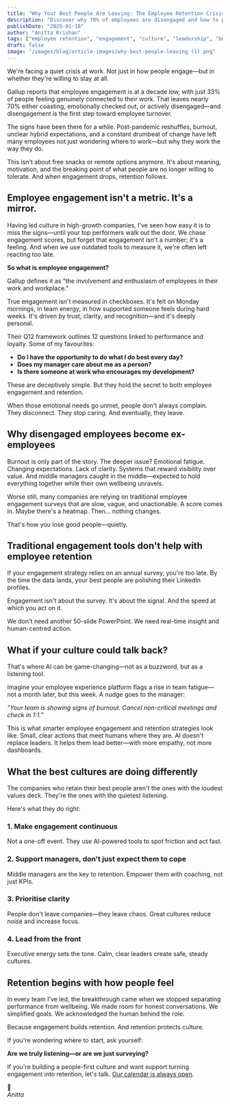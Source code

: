```yaml
---
title: "Why Your Best People Are Leaving: The Employee Retention Crisis Leaders Can No Longer Ignore"
description: "Discover why 70% of employees are disengaged and how to prevent top talent from walking out the door. Learn actionable strategies for building retention through genuine engagement."
publishDate: "2025-01-18"
author: "Anitta Krishan"
tags: ["employee retention", "engagement", "culture", "leadership", "burnout", "workplace wellbeing", "talent management"]
draft: false
image: "/images/blog/article-images/why-best-people-leaving (1).png"
---
```


We're facing a quiet crisis at work. Not just in how people engage—but in whether they're willing to stay at all.

Gallup reports that employee engagement is at a decade low, with just 33% of people feeling genuinely connected to their work. That leaves nearly 70% either coasting, emotionally checked out, or actively disengaged—and disengagement is the first step toward employee turnover.

The signs have been there for a while. Post-pandemic reshuffles, burnout, unclear hybrid expectations, and a constant drumbeat of change have left many employees not just wondering where to work—but why they work the way they do.

This isn't about free snacks or remote options anymore. It's about meaning, motivation, and the breaking point of what people are no longer willing to tolerate. And when engagement drops, retention follows.

## Employee engagement isn't a metric. It's a mirror.

Having led culture in high-growth companies, I've seen how easy it is to miss the signs—until your top performers walk out the door. We chase engagement scores, but forget that engagement isn't a number; it's a feeling. And when we use outdated tools to measure it, we're often left reacting too late.

**So what is employee engagement?**

Gallup defines it as "the involvement and enthusiasm of employees in their work and workplace."

True engagement isn't measured in checkboxes. It's felt on Monday mornings, in team energy, in how supported someone feels during hard weeks. It's driven by trust, clarity, and recognition—and it's deeply personal.

Their Q12 framework outlines 12 questions linked to performance and loyalty. Some of my favourites:

- **Do I have the opportunity to do what I do best every day?**
- **Does my manager care about me as a person?**
- **Is there someone at work who encourages my development?**

These are deceptively simple. But they hold the secret to both employee engagement and retention.

When those emotional needs go unmet, people don't always complain. They disconnect. They stop caring. And eventually, they leave.

## Why disengaged employees become ex-employees

Burnout is only part of the story. The deeper issue? Emotional fatigue. Changing expectations. Lack of clarity. Systems that reward visibility over value. And middle managers caught in the middle—expected to hold everything together while their own wellbeing unravels.

Worse still, many companies are relying on traditional employee engagement surveys that are slow, vague, and unactionable. A score comes in. Maybe there's a heatmap. Then… nothing changes.

That's how you lose good people—quietly.

## Traditional engagement tools don't help with employee retention

If your engagement strategy relies on an annual survey, you're too late. By the time the data lands, your best people are polishing their LinkedIn profiles.

Engagement isn't about the survey. It's about the signal. And the speed at which you act on it.

We don't need another 50-slide PowerPoint. We need real-time insight and human-centred action.

## What if your culture could talk back?

That's where AI can be game-changing—not as a buzzword, but as a listening tool.

Imagine your employee experience platform flags a rise in team fatigue—not a month later, but this week. A nudge goes to the manager:

*"Your team is showing signs of burnout. Cancel non-critical meetings and check in 1:1."*

This is what smarter employee engagement and retention strategies look like. Small, clear actions that meet humans where they are. AI doesn't replace leaders. It helps them lead better—with more empathy, not more dashboards.

## What the best cultures are doing differently

The companies who retain their best people aren't the ones with the loudest values deck. They're the ones with the quietest listening.

Here's what they do right:

### 1. Make engagement continuous
Not a one-off event. They use AI-powered tools to spot friction and act fast.

### 2. Support managers, don't just expect them to cope
Middle managers are the key to retention. Empower them with coaching, not just KPIs.

### 3. Prioritise clarity
People don't leave companies—they leave chaos. Great cultures reduce noise and increase focus.

### 4. Lead from the front
Executive energy sets the tone. Calm, clear leaders create safe, steady cultures.

## Retention begins with how people feel

In every team I've led, the breakthrough came when we stopped separating performance from wellbeing. We made room for honest conversations. We simplified goals. We acknowledged the human behind the role.

Because engagement builds retention. And retention protects culture.

If you're wondering where to start, ask yourself:

**Are we truly listening—or are we just surveying?**

If you're building a people-first culture and want support turning engagement into retention, let's talk. [Our calendar is always open](https://calendly.com/hoogly/30min).

💛  
*Anitta* 
